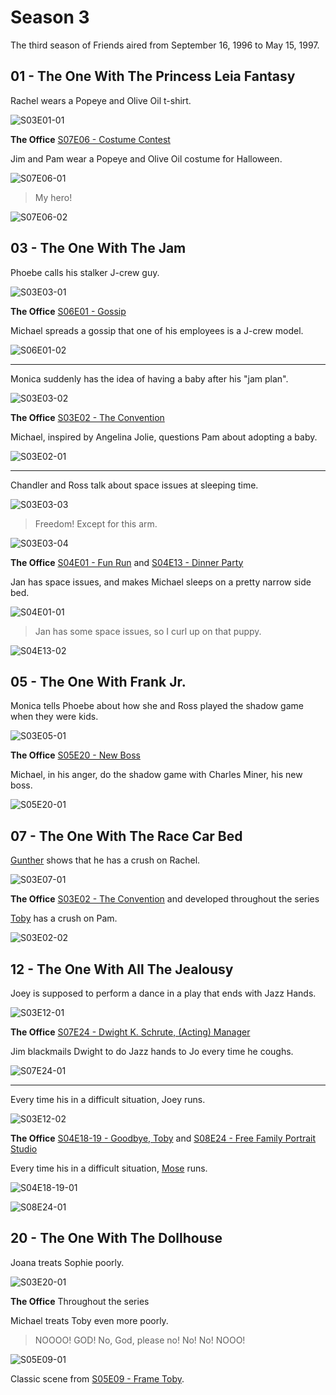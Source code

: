 # Season 3

The third season of Friends aired from September 16, 1996 to May 15, 1997.

## 01 - The One With The Princess Leia Fantasy

Rachel wears a Popeye and Olive Oil t-shirt.

![S03E01-01](./img/friends/S03E01-01.png)

**The Office** [S07E06 - Costume Contest](https://theoffice.fandom.com/wiki/Costume_Contest)

Jim and Pam wear a Popeye and Olive Oil costume for Halloween.

![S07E06-01](./img/office/S07E06-01.png)

> My hero!

![S07E06-02](./img/office/S07E06-02.png)

## 03 - The One With The Jam

Phoebe calls his stalker J-crew guy.

![S03E03-01](./img/friends/S03E03-01.png)

**The Office** [S06E01 - Gossip](https://theoffice.fandom.com/wiki/Gossip)

Michael spreads a gossip that one of his employees is a J-crew model.

![S06E01-02](./img/office/S06E01-02.png)

---

Monica suddenly has the idea of having a baby after his "jam plan".

![S03E03-02](./img/friends/S03E03-02.png)

**The Office** [S03E02 - The Convention](https://theoffice.fandom.com/wiki/The_Convention)

Michael, inspired by Angelina Jolie, questions Pam about adopting a baby.

![S03E02-01](./img/office/S03E02-01.png)

---

Chandler and Ross talk about space issues at sleeping time.

![S03E03-03](./img/friends/S03E03-03.png)

> Freedom! Except for this arm.

![S03E03-04](./img/friends/S03E03-04.png)

**The Office** [S04E01 - Fun Run](https://theoffice.fandom.com/wiki/Fun_Run)
and [S04E13 - Dinner Party](https://theoffice.fandom.com/wiki/Dinner_Party)

Jan has space issues, and makes Michael sleeps on a pretty narrow side bed.

![S04E01-01](./img/office/S04E01-01.png)

> Jan has some space issues, so I curl up on that puppy.

![S04E13-02](./img/office/S04E13-02.png)

## 05 - The One With Frank Jr.

Monica tells Phoebe about how she and Ross played the shadow game when they were kids.

![S03E05-01](./img/friends/S03E05-01.png)

**The Office** [S05E20 - New Boss](https://theoffice.fandom.com/wiki/New_Boss)

Michael, in his anger, do the shadow game with Charles Miner, his new boss.

![S05E20-01](./img/office/S05E20-01.png)

## 07 - The One With The Race Car Bed

[Gunther](https://friends.fandom.com/wiki/Gunther) shows that he has a crush on Rachel.

![S03E07-01](./img/friends/S03E07-01.png)

**The Office** [S03E02 - The Convention](https://theoffice.fandom.com/wiki/The_Convention)
and developed throughout the series

[Toby](https://theoffice.fandom.com/wiki/Toby_Flenderson) has a crush on Pam.

![S03E02-02](./img/office/S03E02-02.png)

## 12 - The One With All The Jealousy

Joey is supposed to perform a dance in a play that ends with Jazz Hands.

![S03E12-01](./img/friends/S03E12-01.png)

**The Office** [S07E24 - Dwight K. Schrute, (Acting) Manager](https://theoffice.fandom.com/wiki/Dwight_K._Schrute%2C_(Acting)_Manager)

Jim blackmails Dwight to do Jazz hands to Jo every time he coughs.

![S07E24-01](./img/office/S07E24-01.png)

---

Every time his in a difficult situation, Joey runs.

![S03E12-02](./img/friends/S03E12-02.png)

**The Office** [S04E18-19 - Goodbye, Toby](https://theoffice.fandom.com/wiki/Goodbye,_Toby)
and [S08E24 - Free Family Portrait Studio](https://theoffice.fandom.com/wiki/Free_Family_Portrait_Studio)

Every time his in a difficult situation,
[Mose](https://theoffice.fandom.com/wiki/Mose_Schrute) runs.

![S04E18-19-01](./img/office/S04E18-19-01.png)

![S08E24-01](./img/office/S08E24-01.png)

## 20 - The One With The Dollhouse

Joana treats Sophie poorly.

![S03E20-01](./img/friends/S03E20-01.png)

**The Office** Throughout the series

Michael treats Toby even more poorly.

> NOOOO! GOD! No, God, please no! No! No! NOOO!

![S05E09-01](./img/office/S05E09-01.png)

Classic scene from [S05E09 - Frame Toby](https://theoffice.fandom.com/wiki/Frame_Toby).
